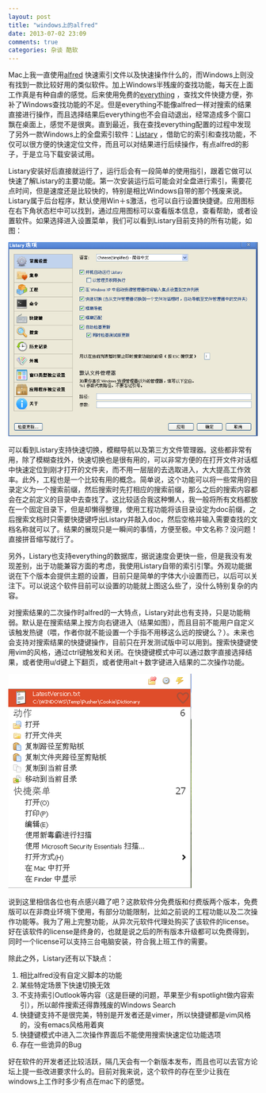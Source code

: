```yaml
---
layout: post
title: "windows上的alfred"
date: 2013-07-02 23:09
comments: true
categories: 杂谈 酷软
---
```


<p>
Mac上我一直使用<a href="http://www.alfredapp.com">alfred</a> 快速索引文件以及快速操作什么的，而Windows上则没有找到一款比较好用的类似软件。加上Windows半残废的查找功能，每天在上面工作真是有种自虐的感觉。后来使用免费的<a href="http://www.voidtools.com">everything</a> ，查找文件快捷方便，弥补了Windows查找功能的不足。但是everything不能像alfred一样对搜索的结果直接进行操作，而且选择结果后everything也不会自动退出，经常造成多个窗口飘在桌面上，感觉不是很爽。直到最近，我在查找everything配置的过程中发现了另外一款Windows上的全盘索引软件：<a href="http://www.listary.com">Listary</a> ，借助它的索引和查找功能，不仅可以很方便的快速定位文件，而且可以对结果进行后续操作，有点alfred的影子，于是立马下载安装试用。
</p>
<p>
Listary安装好后直接就运行了，运行后会有一段简单的使用指引，跟着它做可以快速了解Listary的主要功能。第一次安装运行后可能会对全盘进行索引，需要花点时间，但是速度还是比较快的，特别是相比Windows自带的那个残废来说。Listary属于后台程序，默认使用Win＋s激活，也可以自行设置快捷键。应用图标在右下角状态栏中可以找到，通过应用图标可以查看版本信息，查看帮助，或者设置软件。如果选择进入设置菜单，我们可以看到Listary目前支持的所有功能，如图：
</p>
<p>
<img src="/./images/blog/./951HFA.png"  alt="./images/blog/./951HFA.png" />
</p>
<p>
可以看到Listary支持快速切换，模糊导航以及第三方文件管理器。这些都非常有用，除了模糊查找外，快速切换也是很有用的，可以非常方便的在打开文件对话框中快速定位到刚才打开的文件夹，而不用一层层的去选取进入，大大提高工作效率。此外，工程也是一个比较有用的概念。简单说，这个功能可以将一些常用的目录定义为一个搜索前缀，然后搜索时先打相应的搜索前缀，那么之后的搜索内容都会在之前定义的目录中去查找了。这比较适合我这种懒人，我一般将所有文档都放在一个固定目录下，但是却懒得整理，使用工程功能将该目录设定为doc前缀，之后搜索文档时只需要快捷键呼出Listary并敲入doc，然后空格并输入需要查找的文档名称就可以了。结果的展现只是一瞬间的事情，方便至极。中文名称？没问题！直接拼音缩写就行了。
</p>
<p>
另外，Listary也支持everything的数据库，据说速度会更快一些，但是我没有发现差别，出于功能兼容方面的考虑，我使用Listary自带的索引引擎。外观功能据说在下个版本会提供主题的设置，目前只是简单的字体大小设置而已，以后可以关注下。可以说这个软件目前可以设置的功能就上图这么些了，没什么特别复杂的内容。
</p>
<p>
对搜索结果的二次操作时alfred的一大特点，Listary对此也有支持，只是功能稍弱。默认是在搜索结果上按方向右键进入（结果如图），而且目前不能用户自定义该触发热键（喂，作者你就不能设置一个手指不用移这么远的按键么？）。未来也会支持对搜索结果的快捷键操作，目前只在开发测试版中可以用到。搜索快捷键使用vim的风格，通过ctrl键触发和关闭。在快捷键模式中可以通过数字直接选择结果，或者使用u/d键上下翻页，或者使用alt＋数字键进入结果的二次操作功能。
</p>
<p>
<img src="/./images/blog/./951UPG.png"  alt="./images/blog/./951UPG.png" />
</p>
<p>
说到这里相信各位也有点感兴趣了吧？这款软件分免费版和付费版两个版本，免费版可以在非商业环境下使用，有部分功能限制，比如之前说的工程功能以及二次操作功能等。我为了用上完整功能，从异次元软件代理处购买了该软件的license。好在该软件的license是终身的，也就是说之后的所有版本升级都可以免费得到，同时一个license可以支持三台电脑安装，符合我上班工作的需要。
</p>
<p>
除此之外，Listary还有以下缺点：
</p><ol>
<li>相比alfred没有自定义脚本的功能
</li>
<li>某些特定场景下快速切换无效
</li>
<li>不支持索引Outlook等内容（这是巨硬的问题，苹果至少有spotlight做内容索引），所以邮件搜索还得靠残废的Windows Search
</li>
<li>快捷键支持不是很完美，特别是开发者还是vimer，所以快捷键都是vim风格的，没有emacs风格用着爽
</li>
<li>快捷键模式中进入二次操作界面后不能使用搜索快速定位功能选项
</li>
<li>存在一些诡异的Bug
</li>
</ol>


<p>
好在软件的开发者还比较活跃，隔几天会有一个新版本发布，而且也可以去官方论坛上提一些改进要求什么的。目前对我来说，这个软件的存在至少让我在windows上工作时多少有点在mac下的感觉。
</p>